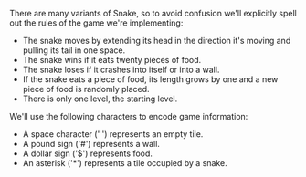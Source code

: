 There are many variants of Snake, so to avoid confusion we'll explicitly spell out the rules of the game we're implementing:

- The snake moves by extending its head in the direction it's moving and pulling its tail in one space.
- The snake wins if it eats twenty pieces of food.
- The snake loses if it crashes into itself or into a wall.
- If the snake eats a piece of food, its length grows by one and a new piece of food is randomly
placed.
- There is only one level, the starting level.

We'll use the following characters to encode game information:

- A space character (' ') represents an empty tile.
- A pound sign ('#') represents a wall.
- A dollar sign ('$') represents food.
- An asterisk ('*') represents a tile occupied by a snake.